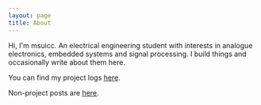 ```yaml
---
layout: page
title: About
---
```

Hi, I'm msuicc. An electrical engineering student with interests in analogue electronics, embedded systems and signal processing. I build things and occasionally write about them here. 

You can find my project logs [<u>here</u>](https://msuicc.github.io/projects).

Non-project posts are [<u>here</u>](https://msuicc.github.io/archive).


<!---
This is the base Jekyll theme. You can find out more info about customizing your Jekyll theme, as well as basic Jekyll usage documentation at [jekyllrb.com](https://jekyllrb.com/)

You can find the source code for Minima at GitHub:
[jekyll][jekyll-organization] /
[minima](https://github.com/jekyll/minima)

You can find the source code for Jekyll at GitHub:
[jekyll][jekyll-organization] /
[jekyll](https://github.com/jekyll/jekyll)


[jekyll-organization]: https://github.com/jekyll


![github](/assets/github-icon-dark-transparent.png){:height="25px" width="25px"}&nbsp;[Github](https://github.com/msuicc)\\
![linkedin](/assets/linkedin-logo-dark.png){:height="20px" width ="20px"}&nbsp;&nbsp;[LinkedIn](https://www.linkedin.com)
-->
